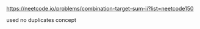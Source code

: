 https://neetcode.io/problems/combination-target-sum-ii?list=neetcode150

used no duplicates concept
